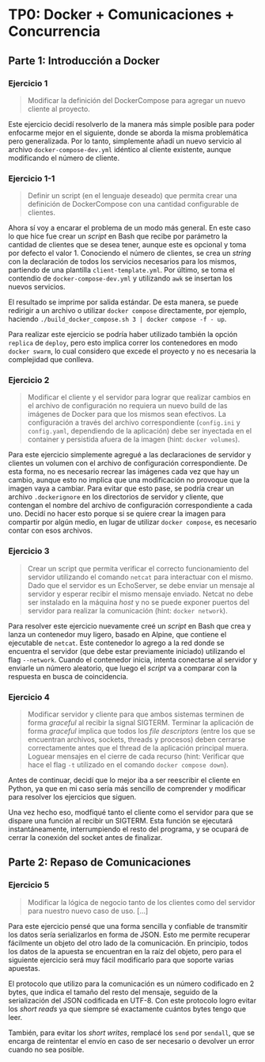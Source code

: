 # TP0: Docker + Comunicaciones + Concurrencia

## Parte 1: Introducción a Docker

### Ejercicio 1

> Modificar la definición del DockerCompose para agregar un nuevo cliente al proyecto.

Este ejercicio decidí resolverlo de la manera más simple posible para poder enfocarme mejor en el siguiente, donde se aborda la misma problemática pero generalizada. Por lo tanto, simplemente añadí un nuevo servicio al archivo `docker-compose-dev.yml` idéntico al cliente existente, aunque modificando el número de cliente.

### Ejercicio 1-1

> Definir un script (en el lenguaje deseado) que permita crear una definición de DockerCompose con una cantidad configurable de clientes.

Ahora sí voy a encarar el problema de un modo más general. En este caso lo que hice fue crear un _script_ en Bash que recibe por parámetro la cantidad de clientes que se desea tener, aunque este es opcional y toma por defecto el valor 1. Conociendo el número de clientes, se crea un _string_ con la declaración de todos los servicios necesarios para los mismos, partiendo de una plantilla `client-template.yml`. Por último, se toma el contendio de `docker-compose-dev.yml` y utilizando `awk` se insertan los nuevos servicios.

El resultado se imprime por salida estándar. De esta manera, se puede redirigir a un archivo o utilizar `docker compose` directamente, por ejemplo, haciendo `./build_docker_compose.sh 3 | docker compose -f - up`.

Para realizar este ejercicio se podría haber utilizado también la opción `replica` de `deploy`, pero esto implica correr los contenedores en modo `docker swarm`, lo cual considero que excede el proyecto y no es necesaria la complejidad que conlleva.

### Ejercicio 2

> Modificar el cliente y el servidor para lograr que realizar cambios en el archivo de configuración no requiera un nuevo build de las imágenes de Docker para que los mismos sean efectivos. La configuración a través del archivo correspondiente (`config.ini` y `config.yaml`, dependiendo de la aplicación) debe ser inyectada en el container y persistida afuera de la imagen (hint: `docker volumes`).

Para este ejercicio simplemente agregué a las declaraciones de servidor y clientes un volumen con el archivo de configuración correspondiente. De esta forma, no es necesario recrear las imágenes cada vez que hay un cambio, aunque esto no implica que una modificación no provoque que la imagen vaya a cambiar. Para evitar que esto pase, se podría crear un archivo `.dockerignore` en los directorios de servidor y cliente, que contengan el nombre del archivo de configuración correspondiente a cada uno. Decidí no hacer esto porque si se quiere crear la imagen para compartir por algún medio, en lugar de utilizar `docker compose`, es necesario contar con esos archivos.

### Ejercicio 3

> Crear un script que permita verificar el correcto funcionamiento del servidor utilizando el comando `netcat` para interactuar con el mismo. Dado que el servidor es un EchoServer, se debe enviar un mensaje al servidor y esperar recibir el mismo mensaje enviado. Netcat no debe ser instalado en la máquina _host_ y no se puede exponer puertos del servidor para realizar la comunicación (hint: `docker network`).

Para resolver este ejercicio nuevamente creé un _script_ en Bash que crea y lanza un contenedor muy ligero, basado en Alpine, que contiene el ejecutable de `netcat`. Este contenedor lo agrego a la red donde se encuentra el servidor (que debe estar previamente iniciado) utilizando el flag `--network`. Cuando el contenedor inicia, intenta conectarse al servidor y enviarle un número aleatorio, que luego el _script_ va a comparar con la respuesta en busca de coincidencia.

### Ejercicio 4

> Modificar servidor y cliente para que ambos sistemas terminen de forma _graceful_ al recibir la signal SIGTERM. Terminar la aplicación de forma _graceful_ implica que todos los _file descriptors_ (entre los que se encuentran archivos, sockets, threads y procesos) deben cerrarse correctamente antes que el thread de la aplicación principal muera. Loguear mensajes en el cierre de cada recurso (hint: Verificar que hace el flag `-t` utilizado en el comando `docker compose down`).

Antes de continuar, decidí que lo mejor iba a ser reescribir el cliente en Python, ya que en mi caso sería más sencillo de comprender y modificar para resolver los ejercicios que siguen.

Una vez hecho eso, modfiqué tanto el cliente como el servidor para que se dispare una función al recibir un SIGTERM. Esta función se ejecutará instantáneamente, interrumpiendo el resto del programa, y se ocupará de cerrar la conexión del socket antes de finalizar.

## Parte 2: Repaso de Comunicaciones

### Ejercicio 5

> Modificar la lógica de negocio tanto de los clientes como del servidor para nuestro nuevo caso de uso. [...]

Para este ejercicio pensé que una forma sencilla y confiable de transmitir los datos sería serializarlos en forma de JSON. Esto me permite recuperar fácilmente un objeto del otro lado de la comunicación. En principio, todos los datos de la apuesta se encuentran en la raíz del objeto, pero para el siguiente ejercicio será muy fácil modificarlo para que soporte varias apuestas.

El protocolo que utilizo para la comunicación es un número codificado en 2 bytes, que indica el tamaño del resto del mensaje, seguido de la serialización del JSON codificada en UTF-8. Con este protocolo logro evitar los _short reads_ ya que siempre sé exactamente cuántos bytes tengo que leer.

También, para evitar los _short writes_, remplacé los `send` por `sendall`, que se encarga de reintentar el envío en caso de ser necesario o devolver un error cuando no sea posible.
